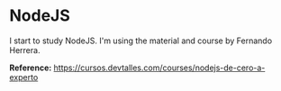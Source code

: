# NodeJS
I start to study NodeJS. I'm using the material and course by Fernando Herrera.

**Reference:** https://cursos.devtalles.com/courses/nodejs-de-cero-a-experto

